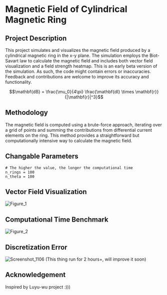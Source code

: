 # Magnetic Field of Cylindrical Magnetic Ring
## Project Description

This project simulates and visualizes the magnetic field produced by a cylindrical magnetic ring in the x-y plane. The simulation employs the Biot-Savart law to calculate the magnetic field and includes both vector field visualization and a field strength heatmap. This is an early beta version of the simulation. As such, the code might contain errors or inaccuracies. Feedback and contributions are welcome to improve its accuracy and functionality. 

```math
\mathbf{dB} = \frac{\mu_0}{4\pi} \frac{\mathbf{dI} \times \mathbf{r}}{|\mathbf{r}|^3}
```

## Methodology

The magnetic field is computed using a brute-force approach, iterating over a grid of points and summing the contributions from differential current elements on the ring. This method provides a straightforward but computationally intensive way to calculate the magnetic field.

## Changable Parameters 
```
# The higher the value, the longer the computational time
n_rings = 100
n_theta = 100
```

## Vector Field Visualization
![Figure_1](https://github.com/user-attachments/assets/5874ded3-4669-4733-9a7f-8561535f91be)

## Computational Time Benchmark
![Figure_2](https://github.com/user-attachments/assets/e1824c56-e181-4dfa-9645-5f4d7fb8345a)

## Discretization Error
![Screenshot_1106](https://github.com/user-attachments/assets/29a51628-150f-4781-bbb0-a24ae7e6c59d)
(This thing run for 2 hours+, will improve it soon)

## Acknowledgement
Inspired by Luyu-wu project :)))
